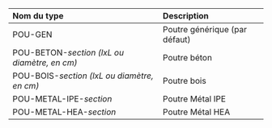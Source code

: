 **Nom du type**|**Description**
:--- | :---
POU-GEN|Poutre générique (par défaut)	
POU-BETON-_section (lxL ou diamètre, en cm)_|Poutre béton	
POU-BOIS-_section (lxL ou diamètre, en cm)_|Poutre bois	
POU-METAL-IPE-_section_|Poutre Métal IPE	
POU-METAL-HEA-_section_|Poutre Métal HEA	
